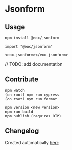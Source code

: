 # Jsonform

## Usage

```
npm install @eox/jsonform
```

```
import "@eox/jsonform"

<eox-jsonform></eox-jsonform>
```

// TODO: add documentation

## Contribute

```
npm watch
(on root) npm run cypress
(on root) npm run format

npm version <new version>
npm run build
npm publish (requires OTP)
```

## Changelog

Created automatically [here](./CHANGELOG.md)
